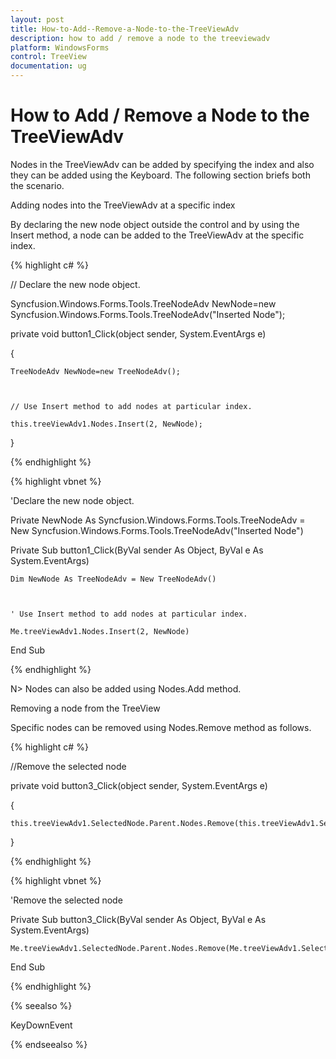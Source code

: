```yaml
---
layout: post
title: How-to-Add--Remove-a-Node-to-the-TreeViewAdv
description: how to add / remove a node to the treeviewadv
platform: WindowsForms
control: TreeView 
documentation: ug
---
```


# How to Add / Remove a Node to the TreeViewAdv

Nodes in the TreeViewAdv can be added by specifying the index and also they can be added using the Keyboard. The following section briefs both the scenario.

Adding nodes into the TreeViewAdv at a specific index

By declaring the new node object outside the control and by using the Insert method, a node can be added to the TreeViewAdv at the specific index.

{% highlight c# %}



// Declare the new node object. 

Syncfusion.Windows.Forms.Tools.TreeNodeAdv NewNode=new Syncfusion.Windows.Forms.Tools.TreeNodeAdv("Inserted Node"); 

private void button1_Click(object sender, System.EventArgs e) 

{ 

    TreeNodeAdv NewNode=new TreeNodeAdv(); 



    // Use Insert method to add nodes at particular index.

    this.treeViewAdv1.Nodes.Insert(2, NewNode); 

}

{% endhighlight %}

{% highlight vbnet %}



'Declare the new node object. 

Private NewNode As Syncfusion.Windows.Forms.Tools.TreeNodeAdv = New Syncfusion.Windows.Forms.Tools.TreeNodeAdv("Inserted Node") 

Private Sub button1_Click(ByVal sender As Object, ByVal e As System.EventArgs) 

    Dim NewNode As TreeNodeAdv = New TreeNodeAdv() 



    ' Use Insert method to add nodes at particular index.

    Me.treeViewAdv1.Nodes.Insert(2, NewNode) 

End Sub
 
{% endhighlight %}

N> Nodes can also be added using Nodes.Add method.

Removing a node from the TreeView

Specific nodes can be removed using Nodes.Remove method as follows.

{% highlight c# %}



//Remove the selected node

private void button3_Click(object sender, System.EventArgs e)

{

    this.treeViewAdv1.SelectedNode.Parent.Nodes.Remove(this.treeViewAdv1.SelectedNode);

}

{% endhighlight %}

{% highlight vbnet %}



'Remove the selected node

Private Sub button3_Click(ByVal sender As Object, ByVal e As System.EventArgs)

    Me.treeViewAdv1.SelectedNode.Parent.Nodes.Remove(Me.treeViewAdv1.SelectedNode)

End Sub

{% endhighlight %}

{% seealso %}

KeyDownEvent

{% endseealso %}



